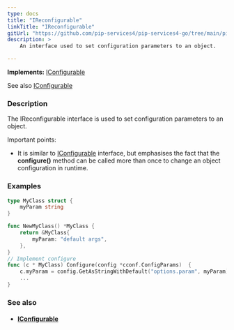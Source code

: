 ```yaml
---
type: docs
title: "IReconfigurable"
linkTitle: "IReconfigurable"
gitUrl: "https://github.com/pip-services4/pip-services4-go/tree/main/pip-services4-components-go"
description: > 
    An interface used to set configuration parameters to an object.  

---
```


**Implements:** [IConfigurable](../iconfigurable)

See also [IConfigurable](../iconfigurable)

### Description
The IReconfigurable interface is used to set configuration parameters to an object.

Important points:

- It is similar to [IConfigurable](../iconfigurable) interface, but emphasises the fact that the **configure()** method can be called more than once to change an object configuration in runtime.  


### Examples

```go
type MyClass struct {
	myParam string
}

func NewMyClass() *MyClass {
    return &MyClass{
        myParam: "default args",
    },
}
// Implement configure
func (c * MyClass) Configure(config *cconf.ConfigParams)  {
    c.myParam = config.GetAsStringWithDefault("options.param", myParam);
	...
}
```


### See also
- #### [IConfigurable](../iconfigurable)


